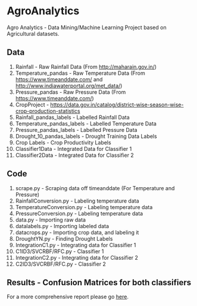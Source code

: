 # AgroAnalytics
Agro Analytics - Data Mining/Machine Learning Project based on Agricultural datasets.

## Data
1. Rainfall - Raw Rainfall Data (From http://maharain.gov.in/)
2. Temperature_pandas - Raw Temperature Data (From https://www.timeanddate.com/ and http://www.indiawaterportal.org/met_data/)
3. Pressure_pandas - Raw Pressure Data (From https://www.timeanddate.com/)
4. CropProject - https://data.gov.in/catalog/district-wise-season-wise-crop-production-statistics
5. Rainfall_pandas_labels - Labelled Rainfall Data
6. Temperature_pandas_labels - Labelled Temperature Data
7. Pressure_pandas_labels - Labelled Pressure Data
8. Drought_10_pandas_labels - Drought Training Data Labels
9. Crop Labels - Crop Productivity Labels
10. Classifier1Data - Integrated Data for Classifier 1
11. Classifier2Data - Integrated Data for Classifier 2

## Code
1. scrape.py - Scraping data off timeanddate (For Temperature and Pressure)
2. RainfallConversion.py - Labeling temperature data
3. TemperatureConversion.py - Labeling temperature data
4. PressureConversion.py - Labeling temperature data
5. data.py - Importing raw data
6. datalabels.py - Importing labeled data
7. datacrops.py - Importing crop data, and labeling it
8. DroughtYN.py - Finding Drought Labels
9. IntegrationC1.py - Integrating data for Classifier 1 
10. C1ID3/SVCRBF/RFC.py - Classifier 1 
11. IntegrationC2.py - Integrating data for Classifier 2 
12. C2ID3/SVCRBF/RFC.py - Classifier 2 

## Results - Confusion Matrices for both classifiers

For a more comprehensive report please go [here](https://github.com/mihinsumaria/AgroAnalytics/blob/master/Agro%20Analytics%20Project%20Report.pdf).
